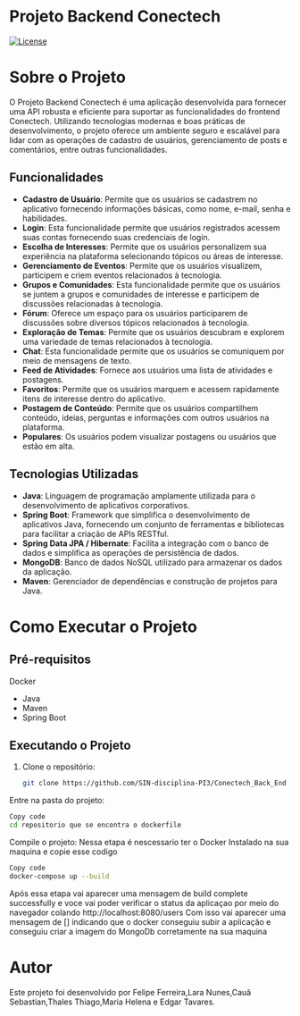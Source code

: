 # Projeto Backend Conectech

[![License](https://img.shields.io/github/license/seu-usuario/seu-repositorio)](https://github.com/seu-usuario/seu-repositorio/blob/main/LICENSE)

# Sobre o Projeto

O Projeto Backend Conectech é uma aplicação desenvolvida para fornecer uma API robusta e eficiente para suportar as funcionalidades do frontend Conectech. Utilizando tecnologias modernas e boas práticas de desenvolvimento, o projeto oferece um ambiente seguro e escalável para lidar com as operações de cadastro de usuários, gerenciamento de posts e comentários, entre outras funcionalidades.

## Funcionalidades

- **Cadastro de Usuário**: Permite que os usuários se cadastrem no aplicativo fornecendo informações básicas, como nome, e-mail, senha e habilidades.
- **Login**: Esta funcionalidade permite que usuários registrados acessem suas contas fornecendo suas credenciais de login.
- **Escolha de Interesses**: Permite que os usuários personalizem sua experiência na plataforma selecionando tópicos ou áreas de interesse.
- **Gerenciamento de Eventos**: Permite que os usuários visualizem, participem e criem eventos relacionados à tecnologia.
- **Grupos e Comunidades**: Esta funcionalidade permite que os usuários se juntem a grupos e comunidades de interesse e participem de discussões relacionadas à tecnologia.
- **Fórum**: Oferece um espaço para os usuários participarem de discussões sobre diversos tópicos relacionados à tecnologia.
- **Exploração de Temas**: Permite que os usuários descubram e explorem uma variedade de temas relacionados à tecnologia.
- **Chat**: Esta funcionalidade permite que os usuários se comuniquem por meio de mensagens de texto.
- **Feed de Atividades**: Fornece aos usuários uma lista de atividades e postagens.
- **Favoritos**: Permite que os usuários marquem e acessem rapidamente itens de interesse dentro do aplicativo.
- **Postagem de Conteúdo**: Permite que os usuários compartilhem conteúdo, ideias, perguntas e informações com outros usuários na plataforma.
- **Populares**: Os usuários podem visualizar postagens ou usuários que estão em alta.

## Tecnologias Utilizadas

- **Java**: Linguagem de programação amplamente utilizada para o desenvolvimento de aplicativos corporativos.
- **Spring Boot**: Framework que simplifica o desenvolvimento de aplicativos Java, fornecendo um conjunto de ferramentas e bibliotecas para facilitar a criação de APIs RESTful.
- **Spring Data JPA / Hibernate**: Facilita a integração com o banco de dados e simplifica as operações de persistência de dados.
- **MongoDB**: Banco de dados NoSQL utilizado para armazenar os dados da aplicação.
- **Maven**: Gerenciador de dependências e construção de projetos para Java.
  
# Como Executar o Projeto

## Pré-requisitos
  Docker
- Java
- Maven
- Spring Boot

## Executando o Projeto

1. Clone o repositório:
   ```bash
   git clone https://github.com/SIN-disciplina-PI3/Conectech_Back_End
   ```
Entre na pasta do projeto:
```bash
Copy code
cd repositorio que se encontra o dockerfile
```
Compile o projeto:
Nessa etapa é nescessario ter o Docker Instalado na sua maquina e copie esse codigo
```bash
Copy code
docker-compose up --build
```
Após essa etapa vai aparecer uma mensagem de build complete successfully e voce vai poder verificar o status da aplicaçao por meio do navegador colando
http://localhost:8080/users 
Com isso vai aparecer uma mensagem de [] indicando que o docker conseguiu subir a aplicação e conseguiu criar a imagem do MongoDb corretamente na sua maquina

# Autor
Este projeto foi desenvolvido por Felipe Ferreira,Lara Nunes,Cauã Sebastian,Thales Thiago,Maria Helena e Edgar Tavares.
